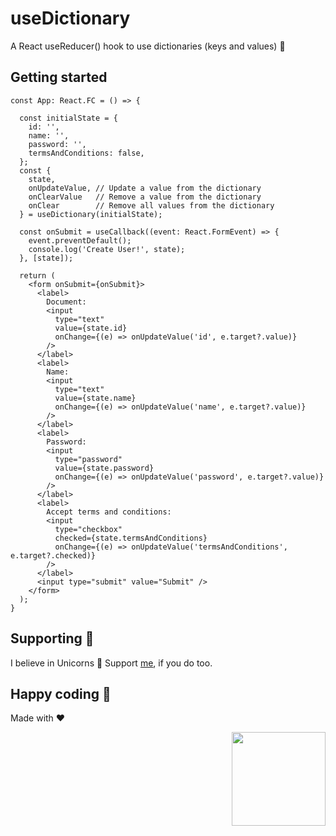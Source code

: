 # useDictionary
A React useReducer() hook to use dictionaries (keys and values) 🔑

## Getting started

```tsx
const App: React.FC = () => {

  const initialState = {
    id: '',
    name: '',
    password: '',
    termsAndConditions: false,
  };
  const {
    state,
    onUpdateValue, // Update a value from the dictionary
    onClearValue   // Remove a value from the dictionary
    onClear        // Remove all values from the dictionary
  } = useDictionary(initialState);

  const onSubmit = useCallback((event: React.FormEvent) => {
    event.preventDefault();
    console.log('Create User!', state);
  }, [state]);
  
  return (
    <form onSubmit={onSubmit}>
      <label>
        Document:
        <input
          type="text"
          value={state.id}
          onChange={(e) => onUpdateValue('id', e.target?.value)}
        />
      </label>
      <label>
        Name:
        <input
          type="text"
          value={state.name}
          onChange={(e) => onUpdateValue('name', e.target?.value)}
        />
      </label>
      <label>
        Password:
        <input
          type="password"
          value={state.password}
          onChange={(e) => onUpdateValue('password', e.target?.value)}
        />
      </label>
      <label>
        Accept terms and conditions:
        <input
          type="checkbox"
          checked={state.termsAndConditions}
          onChange={(e) => onUpdateValue('termsAndConditions', e.target?.checked)}
        />
      </label>
      <input type="submit" value="Submit" />
    </form>
  );
}
```

## Supporting 🍻
I believe in Unicorns 🦄
Support [me](http://www.paypal.me/jdnichollsc/2), if you do too.

## Happy coding 💯
Made with ❤️

<img width="150px" src="https://avatars0.githubusercontent.com/u/28855608?s=200&v=4" align="right">
